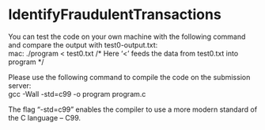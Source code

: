 # IdentifyFraudulentTransactions

You can test the code on your own machine with the following command and compare the output with test0-output.txt:  
mac: ./program < test0.txt                   /* Here ‘<’ feeds the data from test0.txt into program */  

Please use the following command to compile the code on the submission server:  
gcc -Wall -std=c99 -o program program.c  

The flag “-std=c99” enables the compiler to use a more modern standard of the C language – C99. 
